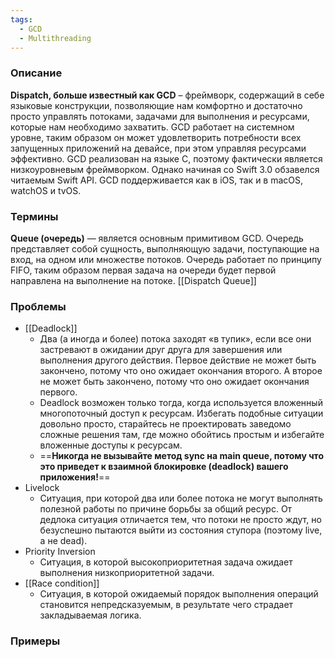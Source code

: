 ```yaml
---
tags:
  - GCD
  - Multithreading
---
```

### Описание
**Dispatch, больше известный как GCD** – фреймворк, содержащий в себе языковые конструкции, позволяющие нам комфортно и достаточно просто управлять потоками, задачами для выполнения и ресурсами, которые нам необходимо захватить. GCD работает на системном уровне, таким образом он может удовлетворить потребности всех запущенных приложений на девайсе, при этом управляя ресурсами эффективно. GCD реализован на языке C, поэтому фактически является низкоуровневым фреймворком. Однако начиная со Swift 3.0 обзавелся читаемым Swift API. GCD поддерживается как в iOS, так и в macOS, watchOS и tvOS.

### Термины

**Queue (очередь)** — является основным примитивом GCD. Очередь представляет собой сущность, выполняющую задачи, поступающие на вход, на одном или множестве потоков. Очередь работает по принципу FIFO, таким образом первая задача на очереди будет первой направлена на выполнение на потоке.
[[Dispatch Queue]]

### Проблемы
- [[Deadlock]]
	- Два (а иногда и более) потока заходят «в тупик», если все они застревают в ожидании друг друга для завершения или выполнения другого действия. Первое действие не может быть закончено, потому что оно ожидает окончания второго. А второе не может быть закончено, потому что оно ожидает окончания первого. 
	- Deadlock возможен только тогда, когда используется вложенный многопоточный доступ к ресурсам. Избегать подобные ситуации довольно просто, старайтесь не проектировать заведомо сложные решения там, где можно обойтись простым и избегайте вложенные доступы к ресурсам.
	- ==**Никогда не вызывайте метод sync на main queue, потому что это приведет к взаимной блокировке (deadlock) вашего приложения!**==
- Livelock
	- Ситуация, при которой два или более потока не могут выполнять полезной работы по причине борьбы за общий ресурс. От дедлока ситуация отличается тем, что потоки не просто ждут, но безуспешно пытаются выйти из состояния ступора (поэтому live, а не dead).
- Priority Inversion
	- Ситуация, в которой высокоприоритетная задача ожидает выполнения низкоприоритетной задачи.
- [[Race condition]]
	- Ситуация, в которой ожидаемый порядок выполнения операций становится непредсказуемым, в результате чего страдает закладываемая логика.

### Примеры
